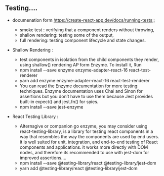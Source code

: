 ## Testing....

- documenation form https://create-react-app.dev/docs/running-tests;;
  - smoke test : verifying that a component renders without throwing,
  - shallow rendering: testing some of the output,
  - full rendering: testing component lifecycle and state changes.
- Shallow Rendering :

  - test components in isolation from the child components they render, using shallow() rendering AP
    form Enzyme. To install it, Run
  - npm install --save enzyme enzyme-adapter-react-16 react-test-renderer
  - yarn add enzyme enzyme-adapter-react-16 react-test-renderer
  - You can read the Enzyme documentation for more testing techniques. Enzyme documentation uses Chai and Sinon for assertions but you don’t have to use them because Jest provides built-in expect() and jest.fn() for spies.
  - npm install --save jest-enzyme

- React Testing Library :
  - Alternagive or companion go enzyme, you may consider using react-testing-library, is a library for testing react components
    in a way that resembles the way the components are used by end users. it is well suited for unit, integration, and end-to-end
    testing of React components and applications. it works more directly with DOM nodes, and therefore its recommended to use with
    jest-dom for improved assertions....
  - npm install --save @testing-library/react @testing-library/jest-dom
  - yarn add @testing-library/react @testing-library/jest-dom
